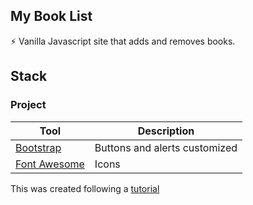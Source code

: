 ## My Book List
⚡ Vanilla Javascript site that adds and removes books.  


## Stack

### Project

| Tool  | Description |
| ------------- | ------------- |
|  [Bootstrap](https://getbootstrap.com/)  | Buttons and alerts customized  |
| [Font Awesome](https://fontawesome.com/) | Icons  |

This was created following a [tutorial](https://www.youtube.com/watch?v=JaMCxVWtW58) 



